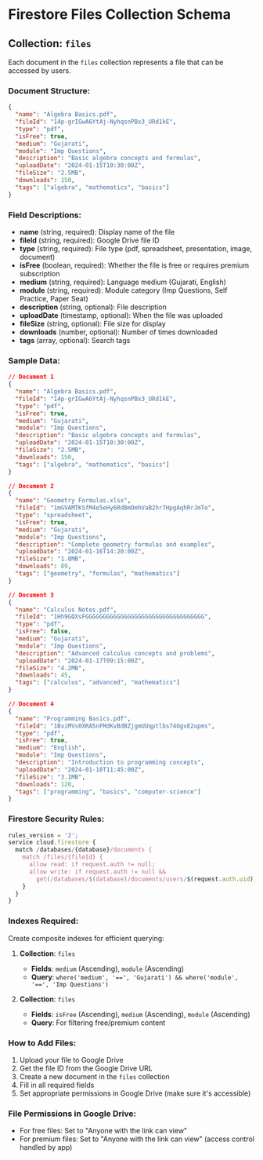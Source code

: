 # Firestore Files Collection Schema

## Collection: `files`

Each document in the `files` collection represents a file that can be accessed by users.

### Document Structure:

```json
{
  "name": "Algebra Basics.pdf",
  "fileId": "14p-grIGwA6YtAj-NyhqsnPBx3_URd1kE",
  "type": "pdf",
  "isFree": true,
  "medium": "Gujarati",
  "module": "Imp Questions",
  "description": "Basic algebra concepts and formulas",
  "uploadDate": "2024-01-15T10:30:00Z",
  "fileSize": "2.5MB",
  "downloads": 150,
  "tags": ["algebra", "mathematics", "basics"]
}
```

### Field Descriptions:

- **name** (string, required): Display name of the file
- **fileId** (string, required): Google Drive file ID
- **type** (string, required): File type (pdf, spreadsheet, presentation, image, document)
- **isFree** (boolean, required): Whether the file is free or requires premium subscription
- **medium** (string, required): Language medium (Gujarati, English)
- **module** (string, required): Module category (Imp Questions, Self Practice, Paper Seat)
- **description** (string, optional): File description
- **uploadDate** (timestamp, optional): When the file was uploaded
- **fileSize** (string, optional): File size for display
- **downloads** (number, optional): Number of times downloaded
- **tags** (array, optional): Search tags

### Sample Data:

```json
// Document 1
{
  "name": "Algebra Basics.pdf",
  "fileId": "14p-grIGwA6YtAj-NyhqsnPBx3_URd1kE",
  "type": "pdf",
  "isFree": true,
  "medium": "Gujarati",
  "module": "Imp Questions",
  "description": "Basic algebra concepts and formulas",
  "uploadDate": "2024-01-15T10:30:00Z",
  "fileSize": "2.5MB",
  "downloads": 150,
  "tags": ["algebra", "mathematics", "basics"]
}

// Document 2
{
  "name": "Geometry Formulas.xlsx",
  "fileId": "1mGVAMTKSfM4e5eHy6RdBmOmhVaB2hr7HpgAqhRrJmTo",
  "type": "spreadsheet",
  "isFree": true,
  "medium": "Gujarati",
  "module": "Imp Questions",
  "description": "Complete geometry formulas and examples",
  "uploadDate": "2024-01-16T14:20:00Z",
  "fileSize": "1.8MB",
  "downloads": 89,
  "tags": ["geometry", "formulas", "mathematics"]
}

// Document 3
{
  "name": "Calculus Notes.pdf",
  "fileId": "1Hh9GQXsFGGGGGGGGGGGGGGGGGGGGGGGGGGGGGGGGGG",
  "type": "pdf",
  "isFree": false,
  "medium": "Gujarati",
  "module": "Imp Questions",
  "description": "Advanced calculus concepts and problems",
  "uploadDate": "2024-01-17T09:15:00Z",
  "fileSize": "4.2MB",
  "downloads": 45,
  "tags": ["calculus", "advanced", "mathematics"]
}

// Document 4
{
  "name": "Programming Basics.pdf",
  "fileId": "1BxiMVs0XRA5nFMdKvBdBZjgmUUqptlbs74OgvE2upms",
  "type": "pdf",
  "isFree": true,
  "medium": "English",
  "module": "Imp Questions",
  "description": "Introduction to programming concepts",
  "uploadDate": "2024-01-18T11:45:00Z",
  "fileSize": "3.1MB",
  "downloads": 120,
  "tags": ["programming", "basics", "computer-science"]
}
```

### Firestore Security Rules:

```javascript
rules_version = '2';
service cloud.firestore {
  match /databases/{database}/documents {
    match /files/{fileId} {
      allow read: if request.auth != null;
      allow write: if request.auth != null && 
        get(/databases/$(database)/documents/users/$(request.auth.uid)).data.role == 'admin';
    }
  }
}
```

### Indexes Required:

Create composite indexes for efficient querying:

1. **Collection**: `files`
   - **Fields**: `medium` (Ascending), `module` (Ascending)
   - **Query**: `where('medium', '==', 'Gujarati') && where('module', '==', 'Imp Questions')`

2. **Collection**: `files`
   - **Fields**: `isFree` (Ascending), `medium` (Ascending), `module` (Ascending)
   - **Query**: For filtering free/premium content

### How to Add Files:

1. Upload your file to Google Drive
2. Get the file ID from the Google Drive URL
3. Create a new document in the `files` collection
4. Fill in all required fields
5. Set appropriate permissions in Google Drive (make sure it's accessible)

### File Permissions in Google Drive:

- For free files: Set to "Anyone with the link can view"
- For premium files: Set to "Anyone with the link can view" (access control handled by app) 
